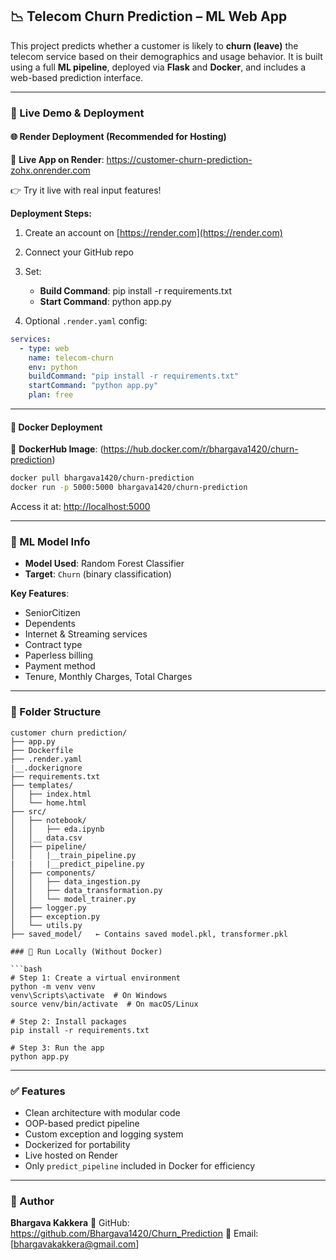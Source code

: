 ## 📉 Telecom Churn Prediction – ML Web App

This project predicts whether a customer is likely to **churn (leave)** the telecom service based on their demographics and usage behavior. It is built using a full **ML pipeline**, deployed via **Flask** and **Docker**, and includes a web-based prediction interface.

---

### 🚀 Live Demo & Deployment

#### 🌐 Render Deployment (Recommended for Hosting)

🔗 **Live App on Render**: https://customer-churn-prediction-zohx.onrender.com

👉 Try it live with real input features!

**Deployment Steps:**

1. Create an account on [https://render.com](https://render.com)
2. Connect your GitHub repo
3. Set:

   * **Build Command**: pip install -r requirements.txt
   * **Start Command**: python app.py
4. Optional `.render.yaml` config:

```yaml
services:
  - type: web
    name: telecom-churn
    env: python
    buildCommand: "pip install -r requirements.txt"
    startCommand: "python app.py"
    plan: free
```

---

#### 🐻 Docker Deployment

🔗 **DockerHub Image**: (https://hub.docker.com/r/bhargava1420/churn-prediction)

```bash
docker pull bhargava1420/churn-prediction
docker run -p 5000:5000 bhargava1420/churn-prediction
```

Access it at: [http://localhost:5000](http://localhost:5000)

---

### 🧠 ML Model Info

* **Model Used**: Random Forest Classifier
* **Target**: `Churn` (binary classification)

**Key Features**:

* SeniorCitizen
* Dependents
* Internet & Streaming services
* Contract type
* Paperless billing
* Payment method
* Tenure, Monthly Charges, Total Charges

---

### 📁 Folder Structure

```
customer churn prediction/
├── app.py
├── Dockerfile
├── .render.yaml
|__.dockerignore
├── requirements.txt
├── templates/
│   ├── index.html
│   └── home.html
├── src/
│   ├── notebook/
│   │   ├── eda.ipynb
│   │__ data.csv
│   ├── pipeline/
│   │   |__train_pipeline.py
|   |   |__predict_pipeline.py
│   ├── components/
│   │   ├── data_ingestion.py
│   │   ├── data_transformation.py
│   │   └── model_trainer.py
│   ├── logger.py
│   ├── exception.py
│   └── utils.py
├── saved_model/   ← Contains saved model.pkl, transformer.pkl

### 🚡 Run Locally (Without Docker)

```bash
# Step 1: Create a virtual environment
python -m venv venv
venv\Scripts\activate  # On Windows
source venv/bin/activate  # On macOS/Linux

# Step 2: Install packages
pip install -r requirements.txt

# Step 3: Run the app
python app.py
```

---

### ✅ Features

* Clean architecture with modular code
* OOP-based predict pipeline
* Custom exception and logging system
* Dockerized for portability
* Live hosted on Render
* Only `predict_pipeline` included in Docker for efficiency

---

### 👤 Author

**Bhargava Kakkera**
🔗 GitHub: https://github.com/Bhargava1420/Churn_Prediction
📧 Email: [bhargavakakkera@gmail.com]